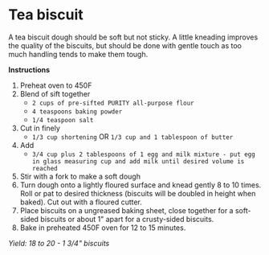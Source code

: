 # Tea biscuit

A tea biscuit dough should be soft but not sticky. A little kneading improves the quality of the biscuits, but should be done with gentle touch as too much handling tends to make them tough.

**Instructions**
1. Preheat oven to 450F
2. Blend of sift together
    - `2 cups of pre-sifted PURITY all-purpose flour`
    - `4 teaspoons baking powder`
    - `1/4 teaspoon salt`
3. Cut in finely
    - `1/3 cup shortening` OR `1/3 cup and 1 tablespoon of butter`
4. Add
    - `3/4 cup plus 2 tablespoons of 1 egg and milk mixture - put egg in glass measuring cup and add milk until desired volume is reached`
5. Stir with a fork to make a soft dough
6. Turn dough onto a lightly floured surface and knead gently 8 to 10 times. Roll or pat to desired thickness (biscuits will be doubled in height when baked). Cut out with a floured cutter.
7. Place biscuits on a ungreased baking sheet, close together for a soft-sided biscuits or about 1" apart for a crusty-sided biscuits.
8. Bake in preheated 450F oven for 12 to 15 minutes.

_Yield: 18 to 20 - 1 3/4" biscuits_
